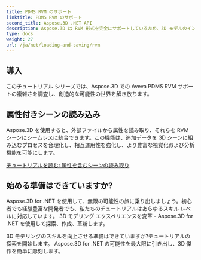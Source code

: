 ```yaml
---
title: PDMS RVM のサポート
linktitle: PDMS RVM のサポート
second_title: Aspose.3D .NET API
description: Aspose.3D は RVM 形式を完全にサポートしているため、3D モデルのインポートとエクスポートが簡単に行え、互換性とワークフローの効率が向上します。
type: docs
weight: 27
url: /ja/net/loading-and-saving/rvm
---
```

## 導入

このチュートリアル シリーズでは、Aspose.3D での Aveva PDMS RVM サポートの複雑さを調査し、創造的な可能性の世界を解き放ちます。

## 属性付きシーンの読み込み

Aspose.3D を使用すると、外部ファイルから属性を読み取り、それらを RVM シーンにシームレスに統合できます。この機能は、追加データを 3D シーンに組み込むプロセスを合理化し、相互運用性を強化し、より豊富な視覚化および分析機能を可能にします。

[チュートリアルを読む: 属性を含むシーンの読み取り](read-existing-attributes)


## 始める準備はできていますか?

Aspose.3D for .NET を使用して、無限の可能性の旅に乗り出しましょう。初心者でも経験豊富な開発者でも、私たちのチュートリアルはあらゆるスキル レベルに対応しています。 3D モデリング エクスペリエンスを変革 - Aspose.3D for .NET を使用して探索、作成、革新します。

3D モデリングのスキルを向上させる準備はできていますか?チュートリアルの探索を開始します。 Aspose.3D for .NET の可能性を最大限に引き出し、3D 傑作を簡単に彫刻します。